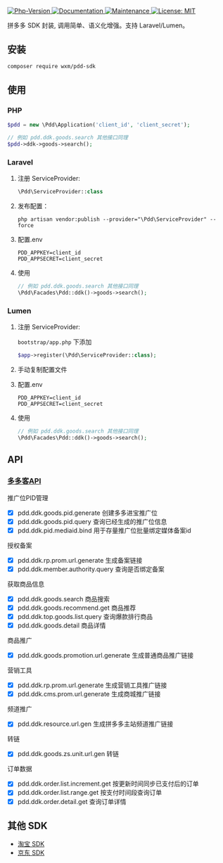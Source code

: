 <p>
  <a href="https://github.com/qq15725/taobao-sdk" target="_blank">
    <img alt="Php-Version" src="https://img.shields.io/packagist/php-v/wxm/pdd-sdk.svg" />
  </a>
  <a href="https://github.com/qq15725/pdd-sdk" target="_blank">
    <img alt="Documentation" src="https://img.shields.io/badge/documentation-yes-brightgreen.svg" />
  </a>
  <a href="https://github.com/qq15725/pdd-sdk/graphs/commit-activity" target="_blank">
    <img alt="Maintenance" src="https://img.shields.io/badge/Maintained%3F-yes-green.svg" />
  </a>
  <a href="https://github.com/qq15725/pdd-sdk/blob/master/LICENSE" target="_blank">
    <img alt="License: MIT" src="https://img.shields.io/badge/License-MIT-yellow.svg" />
  </a>
</p>

拼多多 SDK 封装, 调用简单、语义化增强。支持 Laravel/Lumen。 

## 安装

```bash
composer require wxm/pdd-sdk
```

## 使用

### PHP 

```php
$pdd = new \Pdd\Application('client_id', 'client_secret');

// 例如 pdd.ddk.goods.search 其他接口同理
$pdd->ddk->goods->search();
```

### Laravel

1. 注册 ServiceProvider:
    ```php
    \Pdd\ServiceProvider::class
    ```
    
2. 发布配置：
    ```shell
    php artisan vendor:publish --provider="\Pdd\ServiceProvider" --force
    ```
    
3. 配置.env
    ```dotenv
    PDD_APPKEY=client_id
    PDD_APPSECRET=client_secret
    ```
    
4. 使用
    ```php
    // 例如 pdd.ddk.goods.search 其他接口同理
    \Pdd\Facades\Pdd::ddk()->goods->search();
    ```
    
### Lumen

1. 注册 ServiceProvider:
   
    `bootstrap/app.php` 下添加

    ```php
    $app->register(\Pdd\ServiceProvider::class);
    ``` 
2. 手动复制配置文件

3. 配置.env
    ```dotenv
    PDD_APPKEY=client_id
    PDD_APPSECRET=client_secret
    ```

4. 使用
    ```php
    // 例如 pdd.ddk.goods.search 其他接口同理
    \Pdd\Facades\Pdd::ddk()->goods->search();
    ```

## API

### [多多客API](https://jinbao.pinduoduo.com/third-party/rank)

推广位PID管理

- [x] pdd.ddk.goods.pid.generate 创建多多进宝推广位
- [x] pdd.ddk.goods.pid.query 查询已经生成的推广位信息
- [x] pdd.ddk.pid.mediaid.bind 用于存量推广位批量绑定媒体备案id

授权备案

- [x] pdd.ddk.rp.prom.url.generate 生成备案链接
- [x] pdd.ddk.member.authority.query 查询是否绑定备案

获取商品信息

- [x] pdd.ddk.goods.search 商品搜索
- [x] pdd.ddk.goods.recommend.get 商品推荐
- [x] pdd.ddk.top.goods.list.query 查询爆款排行商品
- [x] pdd.ddk.goods.detail 商品详情

商品推广

- [x] pdd.ddk.goods.promotion.url.generate 生成普通商品推广链接

营销工具

- [x] pdd.ddk.rp.prom.url.generate 生成营销工具推广链接
- [x] pdd.ddk.cms.prom.url.generate 生成商城推广链接

频道推广

- [x] pdd.ddk.resource.url.gen 生成拼多多主站频道推广链接

转链

- [x] pdd.ddk.goods.zs.unit.url.gen 转链

订单数据

- [x] pdd.ddk.order.list.increment.get 按更新时间同步已支付后的订单
- [x] pdd.ddk.order.list.range.get 按支付时间段查询订单
- [x] pdd.ddk.order.detail.get 查询订单详情 

## 其他 SDK

 - [淘宝 SDK](https://github.com/qq15725/taobao-sdk)
 - [京东 SDK](https://github.com/qq15725/jd-sdk)